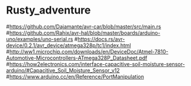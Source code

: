 # Rusty_adventure

#https://github.com/Dajamante/avr-car/blob/master/src/main.rs
#https://github.com/Rahix/avr-hal/blob/master/boards/arduino-uno/examples/uno-serial.rs
#https://docs.rs/avr-device/0.2.1/avr_device/atmega328p/tc1/index.html
#http://ww1.microchip.com/downloads/en/DeviceDoc/Atmel-7810-Automotive-Microcontrollers-ATmega328P_Datasheet.pdf
#https://how2electronics.com/interface-capacitive-soil-moisture-sensor-arduino/#Capacitive_Soil_Moisture_Sensor_v12
#https://www.arduino.cc/en/Reference/PortManipulation
